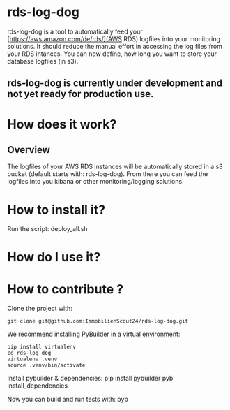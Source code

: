 rds-log-dog
===========

rds-log-dog is a tool to automatically feed your [https://aws.amazon.com/de/rds/](AWS RDS) logfiles into your monitoring solutions.
It should reduce the manual effort in accessing the log files from your RDS intances.
You can now define, how long you want to store your database logfiles (in s3).


## rds-log-dog is currently under development and not yet ready for production use. ##

How does it work?
=================

Overview
--------

The logfiles of your AWS RDS instances will be automatically stored in a s3 bucket (default starts with: rds-log-dog).
From there you can feed the logfiles into you kibana or other monitoring/logging solutions.


How to install it?
================
Run the script: deploy_all.sh

How do I use it?
================


How to contribute ?
===================

Clone the project with: 

    git clone git@github.com:ImmobilienScout24/rds-log-dog.git

We recommend installing PyBuilder in a [virtual environment](https://virtualenv.pypa.io/en/stable/):

    pip install virtualenv
    cd rds-log-dog
    virtualenv .venv
    source .venv/bin/activate

Install pybuilder & dependencies:
    pip install pybuilder
    pyb install_dependencies

Now you can build and run tests with:
    pyb 

